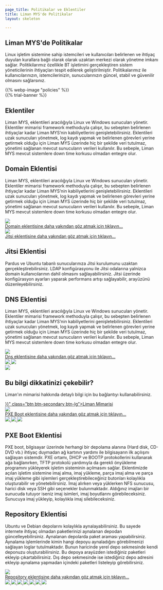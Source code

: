 ```yaml
---
page_title: Politikalar ve Eklentiler
title: Liman MYS'de Politikalar
layout: skeleton

---
```


<section id="policies" class="d-flex">
    <div class="container-fluid">
        <div class="row" data-aos="fade-up">
            <div class="container p-5">
                <div class="row">
                    <div class="col-12">
                        <h2>Liman MYS'de Politikalar</h2>
                        <p> Linux işletim sistemine sahip istemcileri ve kullanıcıları belirlenen ve ihtiyaç
                            duyulan kurallara bağlı olarak olarak uzaktan merkezi olarak yönetme imkanı sağlar.
                            Politikilarımız özellikle BT işletimini gerçekleştiren sistem yöneticilerinin
                            ihtiyaçları tespit edilerek geliştirilmiştir. Politikalarımız ile
                            kullanıcılarınızın, istemcilerinizin, sunucularınızın güncel, stabil ve güvenilir
                            olmasını sağlarsınız. </p>
                            <div class="text-center">
                            {{% webp-image "policies" %}}
                            </div>
                    </div>
                </div>
            </div>
        </div>
        {{% trial-banner %}}
        <div class="row" data-aos="fade-up">
            <div class="container p-5">
                <div class="row mb-5">
                    <div class="col-12">
                        <h2>Eklentiler</h2>
                        <p> Liman MYS, eklentileri aracılığıyla Linux ve Windows sunucuları yönetir. Eklentiler
                            mimarisi framework methoduyla çalışır, bu sebepten belirlenen ihtiyaçlar kadar Liman
                            MYS‘nin kabiliyetlerini genişletebilirsiniz. Eklentileri uzak sunucuları yönetmek,
                            log kaydı yapmak ve belirlenen görevleri yerine getirmek olduğu için Liman MYS
                            üzerinde hiç bir şekilde veri tutulmaz, yönetimi sağlanan mevcut sunucuların
                            verileri kullanılır. Bu sebeple, Liman MYS mevcut sistemlere down time korkusu
                            olmadan entegre olur. </p>
                    </div>
                </div>
                <div class="row">
                    <div class="col-12 col-lg-6 order-1">
                        <h2>Domain Eklentisi</h2>
                        <p> Liman MYS, eklentileri aracılığıyla Linux ve Windows sunucuları yönetir. Eklentiler
                            mimarisi framework methoduyla çalışır, bu sebepten belirlenen ihtiyaçlar kadar Liman
                            MYS‘nin kabiliyetlerini genişletebilirsiniz. Eklentileri uzak sunucuları yönetmek,
                            log kaydı yapmak ve belirlenen görevleri yerine getirmek olduğu için Liman MYS
                            üzerinde hiç bir şekilde veri tutulmaz, yönetimi sağlanan mevcut sunucuların
                            verileri kullanılır. Bu sebeple, Liman MYS mevcut sistemlere down time korkusu
                            olmadan entegre olur. </p>
                    </div>
                    <div class="col-12 col-lg-6 order-2">
                        <a href="/images/policies/liman-mys-domain-1.png" data-gall="domain"
                            class="venobox">
                            <img src="/images/policies/liman-mys-domain-1.png" class="img-fluid" />
                            <div class="img-caption p-3 mb-5">
                                <div class="row">
                                    <div class="col"> Domain eklentisine daha yakından göz atmak için
                                        tıklayın... </div>
                                    <div class="col-auto align-self-center">
                                        <i class="fa fa-search fa-2x"></i>
                                    </div>
                                </div>
                            </div>
                        </a>
                    </div>
                </div>
            </div>
        </div>
        <div class="row gray" data-aos="fade-up">
            <div class="container p-5">
                <div class="row">
                    <div class=" col-12 col-lg-6 order-2 order-lg-1 "><a
                            href="/images/policies/liman-mys-jitsi.png" data-gall="jitsi" class="venobox">
                            <img src="/images/policies/liman-mys-jitsi.png" class="img-fluid" />
                            <div class="img-caption p-3 mb-5">
                                <div class="row">
                                    <div class="col"> Jitsi eklentisine daha yakından göz atmak için tıklayın...
                                    </div>
                                    <div class="col-auto align-self-center">
                                        <i class="fa fa-search fa-2x"></i>
                                    </div>
                                </div>
                            </div>
                        </a> </div>
                    <div class=" col-12 col-lg-6 order-1 order-lg-2 ">
                        <h2>Jitsi Eklentisi</h2>
                        <p> Pardus ve Ubuntu tabanlı sunucularınıza Jitsi kurulumunu uzaktan
                            gerçekleştirebilirsiniz. LDAP konfigürasyonu ile Jitsi odalarına yalnizca domain
                            kullanıcılarının dahil olmasını sağlayabilirsiniz. Jitsi üzerinde konfigürasyon
                            ayarları yaparak performans artışı sağlayabilir, arayüzünü düzenleyebilirsiniz. </p>
                    </div>
                </div>
            </div>
        </div>
        <div class="row" data-aos="fade-up">
            <div class="container p-5">
                <div class="row">
                    <div class="col-12 col-lg-6">
                        <h2>DNS Eklentisi</h2>
                        <p> Liman MYS, eklentileri aracılığıyla Linux ve Windows sunucuları yönetir. Eklentiler
                            mimarisi framework methoduyla çalışır, bu sebepten belirlenen ihtiyaçlar kadar Liman
                            MYS‘nin kabiliyetlerini genişletebilirsiniz. Eklentileri uzak sunucuları yönetmek,
                            log kaydı yapmak ve belirlenen görevleri yerine getirmek olduğu için Liman MYS
                            üzerinde hiç bir şekilde veri tutulmaz, yönetimi sağlanan mevcut sunucuların
                            verileri kullanılır. Bu sebeple, Liman MYS mevcut sistemlere down time korkusu
                            olmadan entegre olur. </p>
                    </div>
                    <div class="col-12 col-lg-6">
                        <a href="/images/policies/liman-mys-dns-1.png" data-gall="dns" class="venobox">
                            <img src="/images/policies/liman-mys-dns-1.png" class="img-fluid" />
                            <div class="img-caption p-3 mb-5">
                                <div class="row">
                                    <div class="col"> Dns eklentisine daha yakından göz atmak için tıklayın...
                                    </div>
                                    <div class="col-auto align-self-center">
                                        <i class="fa fa-search fa-2x"></i>
                                    </div>
                                </div>
                            </div>
                        </a>
                        <a href="/images/policies/liman-mys-dns-2.png" data-gall="dns"
                            class="venobox d-none">
                            <img src="/images/policies/liman-mys-dns-2.png" class="img-fluid" />
                        </a>
                        <a href="/images/policies/liman-mys-dns-3.png" data-gall="dns"
                            class="venobox d-none">
                            <img src="/images/policies/liman-mys-dns-3.png" class="img-fluid" />
                        </a>
                    </div>
                </div>
            </div>
        </div>
        <div class="row info reverse">
            <div class="container p-5">
                <div class="row" data-aos="zoom-in">
                    <div class=" col-12 col-lg-2 text-center text-lg-left "> <img
                            src="/images/captain-reverse.svg" class="img-fluid" /> </div>
                    <div
                        class=" col-12 justify-content-end col-lg-7 d-flex flex-column text-center text-lg-left mt-3 mt-lg-0 ">
                        <h2>Bu bilgi dikkatinizi çekebilir?</h2>
                        <p> Liman'ın mimarisi hakkında detaylı bilgi için bu bağlantıyı kullanabilirsiniz. </p>
                    </div>
                    <div class=" col-12, col-lg-3 align-self-end text-center text-lg-left mt-3 mt-lg-0 "> <a
                            href="{{< relref "limanin-mimarisi.md" >}}" class="btn btn-secondary btn-lg">Liman Mimarisi</a> </div>
                </div>
            </div>
        </div>
        <div class="row" data-aos="fade-up">
            <div class="container p-5">
                <div class="row">
                    <div class=" col-12 col-lg-6 order-2 order-lg-1 ">
                        <a href="/images/policies/liman-mys-pxe-1.png" data-gall="pxe" class="venobox">
                            <img src="/images/policies/liman-mys-pxe-1.png" class="img-fluid" />
                            <div class="img-caption p-3 mb-5">
                                <div class="row">
                                    <div class="col"> PXE Boot eklentisine daha yakından göz atmak için
                                        tıklayın... </div>
                                    <div class="col-auto align-self-center">
                                        <i class="fa fa-search fa-2x"></i>
                                    </div>
                                </div>
                            </div>
                        </a>
                        <a href="/images/policies/liman-mys-pxe-2.png" data-gall="pxe"
                            class="venobox d-none">
                            <img src="/images/policies/liman-mys-pxe-2.png" class="img-fluid" />
                        </a>
                        <a href="/images/policies/liman-mys-pxe-3.png" data-gall="pxe"
                            class="venobox d-none">
                            <img src="/images/policies/liman-mys-pxe-3.png" class="img-fluid" />
                        </a>
                        <a href="/images/policies/liman-mys-pxe-4.png" data-gall="pxe"
                            class="venobox d-none">
                            <img src="/images/policies/liman-mys-pxe-4.png" class="img-fluid" />
                        </a>
                    </div>
                    <div class="col-12 col-lg-6 order-1">
                        <h2>PXE Boot Eklentisi</h2>
                        <p> PXE boot, bilgisayar üzerinde herhangi bir depolama alanına (Hard disk, CD-DVD vb.)
                            ihtiyaç duymadan ağ kartının yardımı ile bilgisayarın ilk açılışını sağlayan
                            sistemdir. PXE ortamı, DHCP ve BOOTP protokollerini kullanarak ağa bağlanırken, TFTP
                            protokolü yardımıyla da gerekli önyükleme programını yükleyerek işletim sisteminin
                            açılmasını sağlar. Eklentimizde açılan işletim sistemine imaj alma, imaj yükleme,
                            parça imaj alma ve parça imaj yükleme gibi işlemleri gerçekleştirebileceğiniz
                            butonları kolaylıkla oluşturabilir ve yönetebilirsiniz. İmaj alırken veya yüklerken
                            NFS sunucusu, harici disk veya SSH gibi seçenekler bulunmaktadır. Aldığınız imajları
                            bir sunucuda tutuyor iseniz imaj isimleri, imaj boyutlarını görebileceksiniz.
                            Sunucuya imaj yükleyip, kolaylıkla imaj silebileceksiniz. </p>
                    </div>
                </div>
            </div>
        </div>
        <div class="row gray" data-aos="fade-up">
            <div class="container p-5">
                <div class="row">
                    <div class="col-12 col-lg-6 order-1">
                        <h2>Repository Eklentisi</h2>
                        <p> Ubuntu ve Debian depolarını kolaylıkla aynalayabilirsiniz. Bu sayede internete
                            ihtiyaç olmadan paketlerinizi aynalanan depodan güncelleyebilirsiniz. Aynalanan
                            depolarda paket araması yapabilirsiniz. Aynalama işlemlerinde kimin hangi depoyu
                            aynaladığını görebilmenizi sağlayan loglar tutulmaktadır. Bunun haricinde yerel depo
                            sekmesinde kendi deponuzu oluşturabilirsiniz. Bu depoya arayüzden istediğiniz
                            paketleri ekleyip çıkartabilirsiniz. Dış depo sekmesinde ise istediğiniz depo
                            adresini ekleyip aynalama yapmadan içindeki paketleri listeleyip görebilirsiniz.
                        </p>
                    </div>
                    <div class="col-12 col-lg-6 order-2">
                        <a href="/images/policies/liman-mys-repo-1.png" data-gall="repo" class="venobox">
                            <img src="/images/policies/liman-mys-repo-1.png" class="img-fluid" />
                            <div class="img-caption p-3 mb-5">
                                <div class="row">
                                    <div class="col"> Repository eklentisine daha yakından göz atmak için
                                        tıklayın... </div>
                                    <div class="col-auto, align-self-center">
                                        <i class="fa fa-search fa-2x"></i>
                                    </div>
                                </div>
                            </div>
                        </a>
                        <a href="/images/policies/liman-mys-repo-2.png" data-gall="repo"
                            class="venobox d-none">
                            <img src="/images/policies/liman-mys-repo-2.png" class="img-fluid" />
                        </a>
                        <a href="/images/policies/liman-mys-repo-3.png" data-gall="repo"
                            class="venobox d-none">
                            <img src="/images/policies/liman-mys-repo-3.png" class="img-fluid" />
                        </a>
                        <a href="/images/policies/liman-mys-repo-4.png" data-gall="repo"
                            class="venobox d-none">
                            <img src="/images/policies/liman-mys-repo-4.png" class="img-fluid" />
                        </a>
                        <a href="/images/policies/liman-mys-repo-5.png" data-gall="repo"
                            class="venobox d-none">
                            <img src="/images/policies/liman-mys-repo-5.png" class="img-fluid" />
                        </a>
                        <a href="/images/policies/liman-mys-repo-6.png" data-gall="repo"
                            class="venobox d-none">
                            <img src="/images/policies/liman-mys-repo-6.png" class="img-fluid" />
                        </a>
                        <a href="/images/policies/liman-mys-repo-7.png" data-gall="repo"
                            class="venobox d-none">
                            <img src="/images/policies/liman-mys-repo-7.png" class="img-fluid" />
                        </a>
                        <a href="/images/policies/liman-mys-repo-8.png" data-gall="repo"
                            class="venobox d-none">
                            <img src="/images/policies/liman-mys-repo-8.png" class="img-fluid" />
                        </a>
                    </div>
                </div>
            </div>
        </div>
    </div>
</section>
